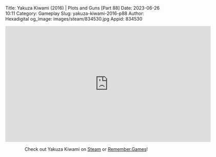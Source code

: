 Title: Yakuza Kiwami (2016) | Plots and Guns [Part 88]
Date: 2023-06-26 10:11
Category: Gameplay
Slug: yakuza-kiwami-2016-p88
Author: Hexadigital
og_image: images/steam/834530.jpg
Appid: 834530

<center><iframe src="https://www.youtube.com/embed/jUCdxl89rlM?feature=oembed" allow="accelerometer; autoplay; encrypted-media; gyroscope; picture-in-picture" width="640" height="360" frameborder="0"></iframe>

Check out Yakuza Kiwami on [Steam](https://store.steampowered.com/app/834530/?curator_clanid=34633900) or [Remember.Games](https://remember.games/game/342/)!</center>